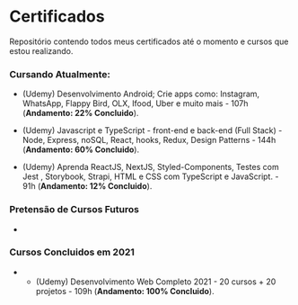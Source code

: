 # Certificados
Repositório contendo todos meus certificados até o momento e cursos que estou realizando.

### Cursando Atualmente: 

* (Udemy) Desenvolvimento Android; Crie apps como: Instagram, WhatsApp, Flappy Bird, OLX, Ifood, Uber e muito mais - 107h (**Andamento: 22% Concluido**).


* (Udemy) Javascript e TypeScript - front-end e back-end (Full Stack) - Node, Express, noSQL, React, hooks, Redux, Design Patterns - 144h (**Andamento: 60% Concluido**).


* (Udemy) Aprenda ReactJS, NextJS, Styled-Components, Testes com Jest , Storybook, Strapi, HTML e CSS com TypeScript e JavaScript. - 91h (**Andamento: 12% Concluido**).



### Pretensão de Cursos Futuros
 *

### Cursos Concluidos em 2021
* * (Udemy) Desenvolvimento Web Completo 2021 - 20 cursos + 20 projetos - 109h (**Andamento: 100% Concluido**).
